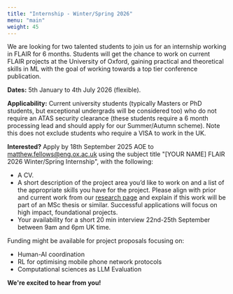 ```yaml
---
title: "Internship - Winter/Spring 2026"
menu: "main"
weight: 45
---
```


We are looking for two talented students to join us for an internship working in FLAIR for 6 months. Students will get the chance to work on current FLAIR projects at the University of Oxford, gaining practical and theoretical skills in ML with the goal of working towards a top tier conference publication.


**Dates:** 5th January to 4th July 2026 (flexible).

**Applicability:** Current university students (typically Masters or PhD students, but exceptional undergrads will be considered too) who do not require an ATAS security clearance (these students require a 6 month processing lead and should apply for our Summer/Autumn scheme). Note this does not exclude students who require a VISA to work in the UK.


**Interested?** Apply by 18th September 2025 AOE to matthew.fellows@eng.ox.ac.uk using the subject title "[YOUR NAME] FLAIR 2026 Winter/Spring Internship", with the following:

* A CV.
* A short description of the project area you’d like to work on and a list of the appropriate skills you have for the project. Please align with prior and current work from our [research page](/research) and explain if this work will be part of an MSc thesis or similar. Successful applications will focus on high impact, foundational projects.
* Your availability for a short 20 min interview 22nd-25th September between 9am and 6pm UK time.

Funding might be available for project proposals focusing on:

* Human-AI coordination
* RL for optimising mobile phone network protocols
* Computational sciences as LLM Evaluation

**We're excited to hear from you!**